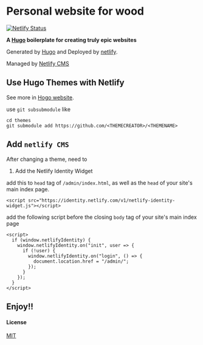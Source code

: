 # Personal website for wood

[![Netlify Status](https://api.netlify.com/api/v1/badges/f5e2200a-e97e-48f7-8a55-1a1ce1d081ca/deploy-status)](https://app.netlify.com/sites/woodflyhugo/deploys)

**A [Hugo](http://gohugo.io/) boilerplate for creating truly epic websites**

Generated by [Hugo](http://gohugo.io/) and Deployed by [netlify](https://app.netlify.com/start).

Managed by [Netlify CMS](https://www.woodfly.ml/admin)

## Use Hugo Themes with Netlify

See more in [Hogo website](https://gohugo.io/hosting-and-deployment/hosting-on-netlify/).

use `git subsubmodule` like

```
cd themes
git submodule add https://github.com/<THEMECREATOR>/<THEMENAME>
```

## Add `netlify CMS`

After changing a theme, need to 

1. Add the Netlify Identity Widget

add this to `head` tag of `/admin/index.html`, as well as the `head` of your site's main index page.

```
<script src="https://identity.netlify.com/v1/netlify-identity-widget.js"></script>
```

add the following script before the closing `body` tag of your site's main index page

```
<script>
  if (window.netlifyIdentity) {
    window.netlifyIdentity.on("init", user => {
      if (!user) {
        window.netlifyIdentity.on("login", () => {
          document.location.href = "/admin/";
        });
      }
    });
  }
</script>
``` 

##  Enjoy!!

#### License

[MIT](LICENSE)
